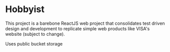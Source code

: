 # Hobbyist
This project is a barebone ReactJS web project that consolidates test driven design and development to replicate simple web products like VISA's website (subject to change).

Uses public bucket storage

